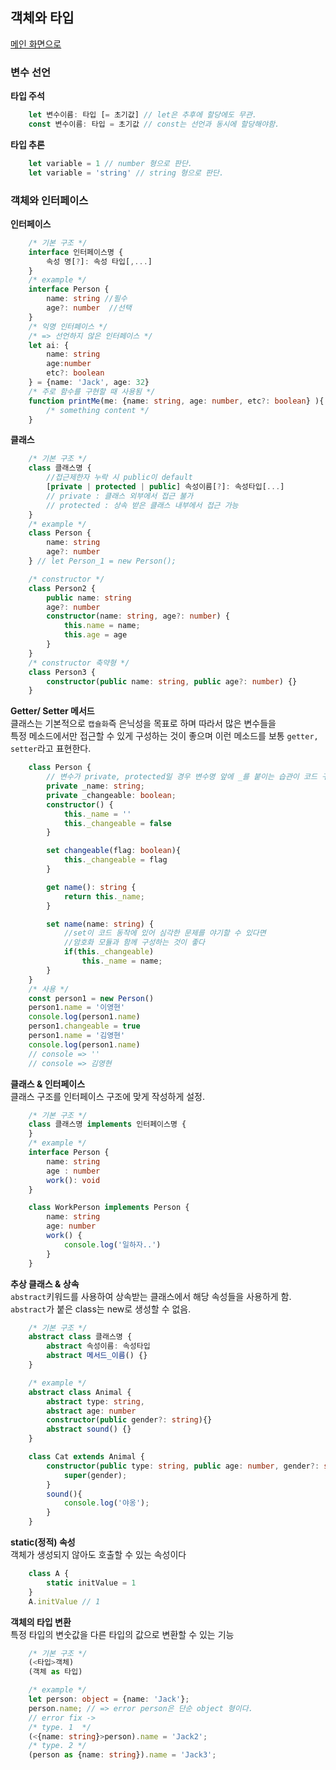 ## 객체와 타입

[메인 화면으로](../)

### 변수 선언

**타입 주석**  
```typescript
    let 변수이름: 타입 [= 초기값] // let은 추후에 할당에도 무관.
    const 변수이름: 타입 = 초기값 // const는 선언과 동시에 할당해야함.
```
**타입 추론**  
```typescript
    let variable = 1 // number 형으로 판단.
    let variable = 'string' // string 형으로 판단.
```

### 객체와 인터페이스

**인터페이스**  
```typescript
    /* 기본 구조 */
    interface 인터페이스명 {
        속성 명[?]: 속성 타입[,...]
    }
    /* example */
    interface Person {
        name: string //필수
        age?: number  //선택
    }
    /* 익명 인터페이스 */
    /* => 선언하지 않은 인터페이스 */
    let ai: {
        name: string
        age:number
        etc?: boolean
    } = {name: 'Jack', age: 32}
    /* 주로 함수를 구현할 때 사용됨 */
    function printMe(me: {name: string, age: number, etc?: boolean} ){
        /* something content */
    }
```
**클래스**  
```typescript
    /* 기본 구조 */
    class 클래스명 {
        //접근제한자 누락 시 public이 default
        [private | protected | public] 속성이름[?]: 속성타입[...]
        // private : 클래스 외부에서 접근 불가
        // protected : 상속 받은 클래스 내부에서 접근 가능
    }
    /* example */
    class Person {
        name: string
        age?: number
    } // let Person_1 = new Person();

    /* constructor */
    class Person2 {
        public name: string
        age?: number
        constructor(name: string, age?: number) {
            this.name = name;
            this.age = age
        }
    }
    /* constructor 축약형 */
    class Person3 {
        constructor(public name: string, public age?: number) {}
    }    
```
**Getter/ Setter 메서드**  
클래스는 기본적으로 `캡슐화`즉 은닉성을 목표로 하며 따라서 많은 변수들을  
특정 메소드에서만 접근할 수 있게 구성하는 것이 좋으며 이런 메소드를 보통 `getter, setter`라고 표현한다.
```typescript
    class Person {
        // 변수가 private, protected일 경우 변수명 앞에 _를 붙이는 습관이 코드 구성에 좋다.
        private _name: string;
        private _changeable: boolean;
        constructor() { 
            this._name = ''
            this._changeable = false
        }

        set changeable(flag: boolean){
            this._changeable = flag
        }

        get name(): string {
            return this._name;
        }

        set name(name: string) {
            //set이 코드 동작에 있어 심각한 문제를 야기할 수 있다면
            //암호화 모듈과 함께 구성하는 것이 좋다
            if(this._changeable)
                this._name = name;
        }
    }
    /* 사용 */
    const person1 = new Person()
    person1.name = '이영현'
    console.log(person1.name)
    person1.changeable = true
    person1.name = '김영현'
    console.log(person1.name)
    // console => ''
    // console => 김영현
```


**클래스 & 인터페이스**  
클래스 구조를 인터페이스 구조에 맞게 작성하게 설정.
```typescript
    /* 기본 구조 */
    class 클래스명 implements 인터페이스명 {
    }
    /* example */
    interface Person {
        name: string
        age : number
        work(): void
    }

    class WorkPerson implements Person {
        name: string
        age: number
        work() {
            console.log('일하자..')
        }
    }
```
**추상 클래스 & 상속**  
`abstract`키워드를 사용하여 상속받는 클래스에서 해당 속성들을 사용하게 함.  
`abstract`가 붙은 class는 new로 생성할 수 없음.  

```typescript
    /* 기본 구조 */
    abstract class 클래스명 {
        abstract 속성이름: 속성타입
        abstract 메서드_이름() {}
    }

    /* example */
    abstract class Animal {
        abstract type: string,
        abstract age: number
        constructor(public gender?: string){}
        abstract sound() {}
    }

    class Cat extends Animal {
        constructor(public type: string, public age: number, gender?: string){
            super(gender);
        }
        sound(){
            console.log('야옹');
        }
    }
```
**static(정적) 속성**  
객체가 생성되지 않아도 호출할 수 있는 속성이다
```typescript
    class A {
        static initValue = 1
    }
    A.initValue // 1
```

**객체의 타입 변환**  
특정 타입의 변숫값을 다른 타입의 값으로 변환할 수 있는 기능
```typescript
    /* 기본 구조 */
    (<타입>객체)
    (객체 as 타입)

    /* example */
    let person: object = {name: 'Jack'};
    person.name; // => error person은 단순 object 형이다.
    // error fix -> 
    /* type. 1  */    
    (<{name: string}>person).name = 'Jack2';
    /* type. 2 */
    (person as {name: string}).name = 'Jack3';
```